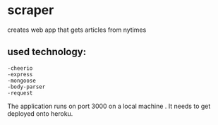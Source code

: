 # scraper
creates web app that gets articles from nytimes

## used technology:
	-cheerio
	-express
	-mongoose
	-body-parser	
	-request
The application runs on port 3000 on a local machine . It needs to get deployed onto heroku.
